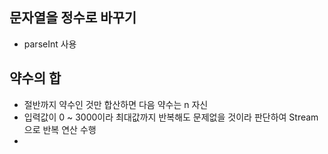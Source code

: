 ## 문자열을 정수로 바꾸기
- parseInt 사용

## 약수의 합
- 절반까지 약수인 것만 합산하면 다음 약수는 n 자신
- 입력값이 0 ~ 3000이라 최대값까지 반복해도 문제없을 것이라 판단하여 Stream으로 반복 연산 수행
- 